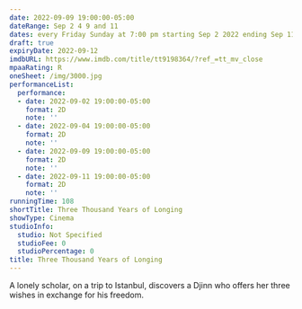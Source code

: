 ```yaml
---
date: 2022-09-09 19:00:00-05:00
dateRange: Sep 2 4 9 and 11
dates: every Friday Sunday at 7:00 pm starting Sep 2 2022 ending Sep 11 2022
draft: true
expiryDate: 2022-09-12
imdbURL: https://www.imdb.com/title/tt9198364/?ref_=tt_mv_close
mpaaRating: R
oneSheet: /img/3000.jpg
performanceList:
  performance:
  - date: 2022-09-02 19:00:00-05:00
    format: 2D
    note: ''
  - date: 2022-09-04 19:00:00-05:00
    format: 2D
    note: ''
  - date: 2022-09-09 19:00:00-05:00
    format: 2D
    note: ''
  - date: 2022-09-11 19:00:00-05:00
    format: 2D
    note: ''
runningTime: 108
shortTitle: Three Thousand Years of Longing
showType: Cinema
studioInfo:
  studio: Not Specified
  studioFee: 0
  studioPercentage: 0
title: Three Thousand Years of Longing
---
```


A lonely scholar, on a trip to Istanbul, discovers a Djinn who offers her three wishes in exchange for his freedom.